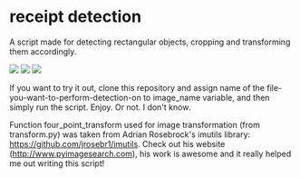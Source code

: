 # receipt detection
A script made for detecting rectangular objects, cropping and transforming them accordingly.

<img src="https://cloud.githubusercontent.com/assets/9364253/14460380/8722eee4-00bd-11e6-9870-1fc79e8ea027.jpg"/>
<img src="https://cloud.githubusercontent.com/assets/9364253/14460377/86fb41dc-00bd-11e6-9723-0c8398221858.png"/>
<img src="https://cloud.githubusercontent.com/assets/9364253/14460381/873c2ada-00bd-11e6-8ebe-d24455ac4b29.png"/>

If you want to try it out, clone this repository and assign name of the file-you-want-to-perform-detection-on to image_name variable, and then simply run the script. Enjoy. Or not. I don't know.

Function four_point_transform used for image transformation (from transform.py) was taken from Adrian Rosebrock's imutils library: https://github.com/jrosebr1/imutils. Check out his website (http://www.pyimagesearch.com), his work is awesome and it really helped me out writing this script!
